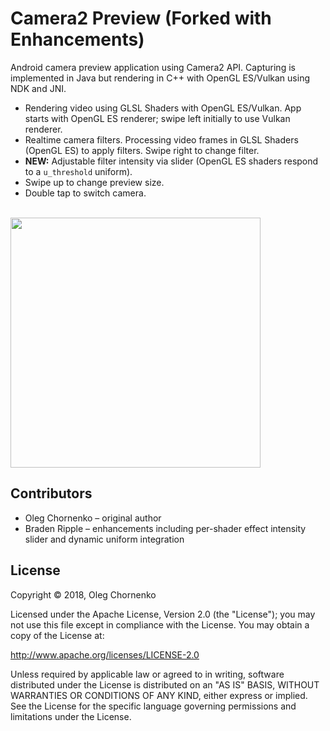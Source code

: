 # Camera2 Preview (Forked with Enhancements)

Android camera preview application using Camera2 API. Capturing is implemented in Java but rendering in C++ with OpenGL ES/Vulkan using NDK and JNI.

- Rendering video using GLSL Shaders with OpenGL ES/Vulkan. App starts with OpenGL ES renderer; swipe left initially to use Vulkan renderer.
- Realtime camera filters. Processing video frames in GLSL Shaders (OpenGL ES) to apply filters. Swipe right to change filter.
- **NEW:** Adjustable filter intensity via slider (OpenGL ES shaders respond to a `u_threshold` uniform).
- Swipe up to change preview size.
- Double tap to switch camera.

<br />
<div class="centered">
<img src="/screenshots/camera-preview.gif?raw=true" width="400" alt="">
</div>

## Contributors

- Oleg Chornenko – original author
- Braden Ripple – enhancements including per-shader effect intensity slider and dynamic uniform integration

## License

Copyright © 2018, Oleg Chornenko

Licensed under the Apache License, Version 2.0 (the "License");
you may not use this file except in compliance with the License.
You may obtain a copy of the License at:

http://www.apache.org/licenses/LICENSE-2.0

Unless required by applicable law or agreed to in writing, software
distributed under the License is distributed on an "AS IS" BASIS,
WITHOUT WARRANTIES OR CONDITIONS OF ANY KIND, either express or implied.
See the License for the specific language governing permissions and limitations under the License.
